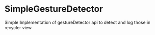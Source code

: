 # SimpleGestureDetector
Simple Implementation of gestureDetector api to detect and log those in recycler view
